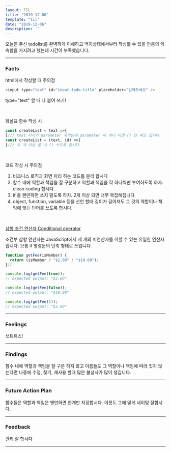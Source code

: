 ```yaml
---
layout: TIL
title: "2019-12-06"
template: "til"
date: "2019-12-06"
description: ''
---
```


오늘은 주신 todolist를 완벽하게 이해하고 백지상태에서부터 작성할 수 있을 만큼의 익숙함을 가지려고 했는데 시간이 부족했습니다.

---

### Facts


html에서 작성할 때 주의점
```javascript
<input type="text" id="input-todo-title" placeholder="입력하세요" />
```
type="text" 할 때 다 붙여 쓰기!

<br/>

화살표 함수 작성 시

```javascript
const createList = text =>{
}/// text 자리가 parameter 자리인데 parameter 이 하나 이면 () 안 써도 됩니다.
const createList = (text, id) =>{
}/// 두 개 이상 쓸 시 () 쓰도록 합시다.
```

<br/>

코드 작성 시 주의점
1. 비즈니스 로직과 화면 처리 하는 코드를 분리 합시다
2. 함수 내에 역할과 책임을 잘 구분하고 역할과 책임을 각 하나씩만 부여하도록 하자. clean coding 합시다.
3. if 를 왠만하면 쓰지 말도록 하자. 2개 이상 되면 너무 복잡해집니다
4. object, function, variable 등을 선언 할때 길이가 길어져도 그 것의 역할이나 책임에 맞는 단어를 쓰도록 합시다.

<br/>

[삼항 조건 연산자,Conditional operator](https://developer.mozilla.org/ko/docs/Web/JavaScript/Reference/Operators/Conditional_Operator)

조건부 삼항 연산자는 JavaScript에서 세 개의 피연산자를 취할 수 있는 유일한 연산자입니다. 보통 if 명령문의 단축 형태로 쓰입니다.

```javascript
function getFee(isMember) {
  return (isMember ? "$2.00" : "$10.00");
}//

console.log(getFee(true));
// expected output: "$2.00"

console.log(getFee(false));
// expected output: "$10.00"

console.log(getFee(1));
// expected output: "$2.00"
```




---

### Feelings
쓰트뤠스! 

---

### Findings
함수 내에 역할과 책임을 잘 구분 하지 않고 이름들도 그 역할이나 책임에 따라 짓지 않는다면 나중에 수정, 찾기, 재사용 할때 많은 불상사가 많이 생깁니다.


---

### Future Action Plan

함수들은 역할과 책임은 왠만하면 한개만 지정합시다. 이름도 그에 맞게 네이밍 잘합시다.

---

### Feedback
관리 잘 합시다

----